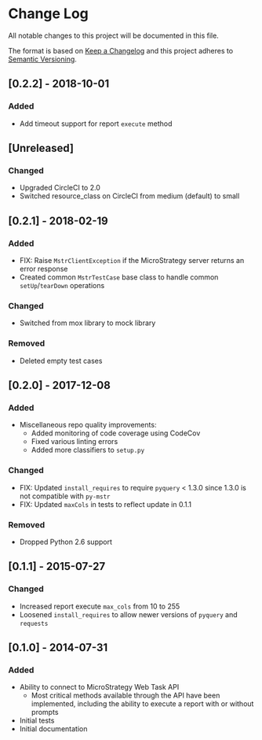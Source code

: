# Change Log
All notable changes to this project will be documented in this file.

The format is based on [Keep a Changelog](http://keepachangelog.com/)
and this project adheres to [Semantic Versioning](http://semver.org/).

## [0.2.2] - 2018-10-01

### Added
- Add timeout support for report `execute` method

## [Unreleased]

### Changed
- Upgraded CircleCI to 2.0
- Switched resource_class on CircleCI from medium (default) to small

## [0.2.1] - 2018-02-19

### Added
- FIX: Raise `MstrClientException` if the MicroStrategy server returns an error response
- Created common `MstrTestCase` base class to handle common `setUp`/`tearDown` operations

### Changed
- Switched from mox library to mock library

### Removed
- Deleted empty test cases

## [0.2.0] - 2017-12-08

### Added
- Miscellaneous repo quality improvements:
  - Added monitoring of code coverage using CodeCov
  - Fixed various linting errors
  - Added more classifiers to `setup.py`

### Changed
- FIX: Updated `install_requires` to require `pyquery` < 1.3.0 since 1.3.0 is not compatible with `py-mstr`
- FIX: Updated `maxCols` in tests to reflect update in 0.1.1

### Removed
- Dropped Python 2.6 support

## [0.1.1] - 2015-07-27

### Changed
- Increased report execute `max_cols` from 10 to 255
- Loosened `install_requires` to allow newer versions of `pyquery` and `requests`

## [0.1.0] - 2014-07-31

### Added
- Ability to connect to MicroStrategy Web Task API
  - Most critical methods available through the API have been implemented, including the ability to execute a report with or without prompts
- Initial tests
- Initial documentation

